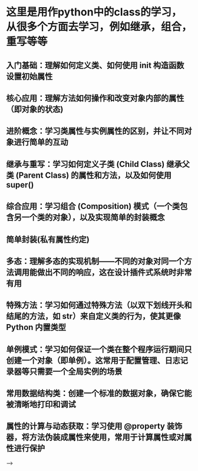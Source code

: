 # 这里是用作python中的class的学习，从很多个方面去学习，例如继承，组合，重写等等

## 入门基础：理解如何定义类、如何使用 __init__ 构造函数设置初始属性
<!-- class Student():
    def __init__(self,name,age):
        self.name = name 
        self.age = age

    def introduce(self):
        return f"名字是{self.name},年龄是{self.age}"

st = Student("张三",20)
print(st.introduce()) -->

## 核心应用：理解方法如何操作和改变对象内部的属性（即对象的状态)
<!-- class BankAccount():
    def __init__(self,account_holder,initial_balance):
        self.account_holder = account_holder
        self.initial_balance = initial_balance

    def deposit(self,amount):
        self.initial_balance += amount
        return f"存款成功，当前余额为{self.initial_balance}"
    
    def withdraw(self,amount):
        if amount > self.initial_balance:
            return f"余额不足，当前余额为{self.initial_balance}"
        else:   
            self.initial_balance -= amount
            return f"取款成功，当前余额为{self.initial_balance}"

my_account = BankAccount("张三",1000)
print(my_account.deposit(500))
print(my_account.withdraw(200))
print(my_account.withdraw(1200)) -->

## 进阶概念：学习类属性与实例属性的区别，并让不同对象进行简单的互动
<!-- class Animal():
    total_animal = 0
    def __init__(self,name):
        self.name = name
        Animal.total_animal += 1

dog = Animal("狗")
cat = Animal("猫")
print(Animal.total_animal) -->

## 继承与重写：学习如何定义子类 (Child Class) 继承父类 (Parent Class) 的属性和方法，以及如何使用 super()
<!-- class Person():
    def __init__(self,name,age):
        self.name = name
        self.age = age

    def introduce(self):
        return f"名字是{self.name},年龄是{self.age}"

class Employee(Person):
    def __init__(self,name,age,employee_id):
        super().__init__(name,age)
        self.employee_id = employee_id
    
    def get_details(self): # 重写的过程，调用了父类的introduce()方法
        lala = super().introduce()
        return f"{lala},员工编号是{self.employee_id}"

emp1 = Employee("张三",20,1001)
print(emp1.get_details()) -->

## 综合应用：学习组合 (Composition) 模式（一个类包含另一个类的对象），以及实现简单的封装概念
<!-- class CPU():
    def __init__(self,model,core_count):
        self.model = model
        self.core_count = core_count

    def display_info(self):
        return f"CPU型号是{self.model},核心数是{self.core_count}"

class Computer():
    def __init__(self,brand,CPU):
        self.brand = brand
        self.CPU = CPU
    
    def run_benchmark(self):
        return f"品牌是{self.brand},{self.CPU.display_info()}"

my_cpu = CPU("Intel i7",8)
my_computer = Computer("戴尔",my_cpu)
print(my_computer.run_benchmark()) -->

## 简单封装(私有属性约定)
<!-- class Wallet():
    def __init__(self,balance):
        self.__balance = balance # 私有属性的封装 __

    def get_balance(self):
        return self.__balance

    def set_balance(self,amount):
        self.__balance += amount
        return f"余额更新为{self.__balance}"
    
    def spend(self,amount):
        self.__balance -= amount
        return f"余额更新为{self.__balance}"

my_wallet = Wallet(100)
print(my_wallet.get_balance())
print(my_wallet.set_balance(200))
print(my_wallet.spend(50)) -->

## 多态：理解多态的实现机制——不同的对象对同一个方法调用能做出不同的响应，这在设计插件式系统时非常有用
<!-- class Vehicle():
    def move(self):
        return "交通工具正在移动"

class Car(Vehicle):
    def move(self):
        return "汽车正在移动"

class Bike(Vehicle):
    def move(self):
        return "自行车正在移动"

ls = [Car(),Bike()]
for i in ls:
    print(i.move()) -->

## 特殊方法：学习如何通过特殊方法（以双下划线开头和结尾的方法，如 __str__）来自定义类的行为，使其更像 Python 内置类型
<!-- class Book():
    def __init__(self,title,author,page_count):
        self.title = title
        self.author = author
        self.page_count = page_count

    def __lt__(self,other):
        if self.page_count < other.page_count:
            return True

    def __gt__(self,other):
        if self.page_count > other.page_count:
            return True

    def __str__(self): 
        return f"书名是{self.title},作者是{self.author}"

book1 = Book("红楼梦","曹雪芹",100)
book2 = Book("西游记","吴承恩",200)
print(book1 < book2) 
print(book1) -->
<!-- ps：会自动匹配方法
操作符 / 函数	                调用的特殊方法	                含义
print(obj) 或 str(obj)	       obj.__str__()	        转换为用户友好的字符串
obj1 < obj2	                   obj1.__lt__(obj2)	         小于比较
obj1 + obj2	                   obj1.__add__(obj2)	         加法操作
len(obj)	                   obj.__len__()	           获取对象的长度 -->

## 单例模式：学习如何保证一个类在整个程序运行期间只创建一个对象（即单例）。这常用于配置管理、日志记录器等只需要一个全局实例的场景
<!-- class Logger():
    # 类属性，用于存储唯一的实例
    _instance = None
    # 标志位，用于防止多次初始化
    _initialized = False
    def __new__(cls):
        # 如果实例不存在，则创建实例
        if cls._instance is None:
            # 调用父类的__new__方法创建实例
            cls._instance = super().__new__(cls)
        # 返回实例
        return cls._instance
    
    def __init__(self):
        # 保护机制：确保初始化代码只运行一次
        if not self._initialized:
            # 设置标志位，防止重复初始化
            self._initialized = True
            print("Logger initialized")
        else:
            print("Logger already initialized")

logger1 = Logger()
logger2 = Logger()
# 验证两个变量指向同一个对象 (内存地址相同)
print(id(logger1))
print(id(logger2))
print(logger1 is logger2) -->
            
## 常用数据结构类：创建一个标准的数据对象，确保它能被清晰地打印和调试
<!-- class Color():
    def __init__(self,red,green,blue):
        self.red = red
        self.green = green
        self.blue = blue
    
    def __str__(self): # 返回人类可读的字符串
        return f"RGB: ({self.red},{self.green},{self.blue})"

    def __repr__(self): # 返回机器可读/调试的字符串
        return f"Color(red={self.red},green={self.green},blue={self.blue})"

color = Color(255,0,0)
print(color)
print(repr(color)) -->

## 属性的计算与动态获取：学习使用 @property 装饰器，将方法伪装成属性来使用，常用于计算属性或对属性进行保护
<!-- class Rectangle():
    def __init__(self,width,height):
        self.width = width
        self.height = height
    
    @property
    def area(self):
        return self.width * self.height -->
<!-- 
    <!-- @property
    def width(self):
        return self._width # 加上 _ 是为了避免无限递归，同时实现了封装和数据验证，如果不加 _ 的话，则会导致在调用width时，会无限递归

    @width.setter # setter依赖于property对象 可以创建一个属性，并设置一个setter方法，当属性被赋值时，会调用setter方法
    def width(self,value):
        if value > 0:
            self._width = value 
        else:
            raise ValueError("宽度必须是正数")
    
r1 = Rectangle(10,20)
print(r1.area)
r1.width = 20
print(r1.area) --> -->
